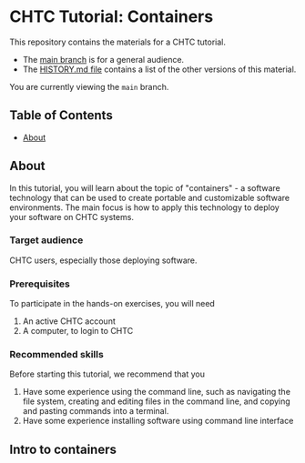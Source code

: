 # CHTC Tutorial: Containers

This repository contains the materials for a CHTC tutorial.

* The [main branch](https://github.com/CHTC/tutorial-containers/tree/main) is for a general audience.
* The [HISTORY.md file](https://github.com/CHTC/tutorial-containers/blob/main/HISTORY.md) contains a list of the other versions of this material.

You are currently viewing the `main` branch.

## Table of Contents

* [About](#about)


## About

In this tutorial, you will learn about the topic of "containers" - a software technology that can be used to create portable and customizable software environments.
The main focus is how to apply this technology to deploy your software on CHTC systems.

### Target audience

CHTC users, especially those deploying software.

### Prerequisites

To participate in the hands-on exercises, you will need

1. An active CHTC account
2. A computer, to login to CHTC

### Recommended skills

Before starting this tutorial, we recommend that you

1. Have some experience using the command line, such as navigating the file system, creating and editing files in the command line, and copying and pasting commands into a terminal.
2. Have some experience installing software using command line interface

## Intro to containers


